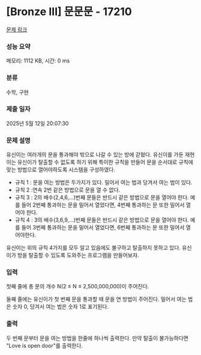 # [Bronze III] 문문문 - 17210 

[문제 링크](https://www.acmicpc.net/problem/17210) 

### 성능 요약

메모리: 1112 KB, 시간: 0 ms

### 분류

수학, 구현

### 제출 일자

2025년 5월 12일 20:07:30

### 문제 설명

<p>유신이는 여러개의 문을 통과해야 밖으로 나갈 수 있는 방에 갇혔다. 유신이를 가둔 재현이는 유신이가 탈출할 수 없도록 하기 위해 특이한 규칙을 만들어 문을 순서대로 규칙에 맞는 방법으로 열어야하도록 시스템을 구성하였다.</p>

<ul>
	<li>규칙 1 : 문을 여는 방법은 두가지가 있다. 밀어서 여는 법과 당겨서 여는 법이 있다.</li>
	<li>규칙 2 :연속 2번 같은 방법으로 문을 열 수 없다.</li>
	<li>규칙 3 : 2의 배수(2,4,6,...)번째 문들은 반드시 같은 방법으로 문을 열어야 한다. 예를 들어 2번째 통과하는 문을 밀어서 열었다면, 4번째 통과하는 문 또한 밀어서 열어야 한다.</li>
	<li>규칙 4 : 3의 배수(3,6,9,...)번째 문들은 반드시 같은 방법으로 문을 열어야 한다. 예를 들어 3번째 통과하는 문을 밀어서 열었다면, 6번째 통과하는 문 또한 밀어서 열어야한다.</li>
</ul>

<p>유신이는 위의 규칙 4가지를 모두 알고 있음에도 불구하고 탈출하지 못하고 있다. 유신이가 방을 탈출할 수 있도록 도와주는 프로그램을 만들어보자.</p>

### 입력 

 <p>첫째 줄에 총 문의 개수 N(2 ≤ N ≤ 2,500,000,000)이 주어진다.</p>

<p>둘째 줄에는 유신이가 첫 번째 문을 통과할 때 문을 연 방법이 주어진다. 밀어서 여는 법은 숫자 0, 당겨서 여는 법은 숫자 1로 표기된다.</p>

### 출력 

 <p>두 번째 문부터 문을 여는 방법을 한줄에 하나씩 출력한다. 만약 탈출이 불가능하다면 "Love is open door"를 출력한다.</p>

